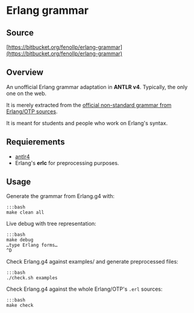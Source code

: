 # Erlang grammar

## Source

[https://bitbucket.org/fenollp/erlang-grammar](https://bitbucket.org/fenollp/erlang-grammar)

## Overview

An unofficial Erlang grammar adaptation in **ANTLR v4**.
Typically, the only one on the web.

It is merely extracted from the [official non-standard grammar from Erlang/OTP sources](https://github.com/erlang/otp/blob/maint/lib/stdlib/src/erl_parse.yrl).

It is meant for students and people who work on Erlang's syntax.


## Requierements

* [antlr4](http://www.antlr.org/wiki/display/ANTLR4/Getting+Started+with+ANTLR+v4)
* Erlang's **erlc** for preprocessing purposes.

## Usage

Generate the grammar from Erlang.g4 with:

```
:::bash
make clean all
```

Live debug with tree representation:

```
:::bash
make debug
…type Erlang forms…
^D
```

Check Erlang.g4 against examples/ and generate preprocessed files:

```
:::bash
./check.sh examples
```

Check Erlang.g4 against the whole Erlang/OTP's `.erl` sources:

```
:::bash
make check
```
